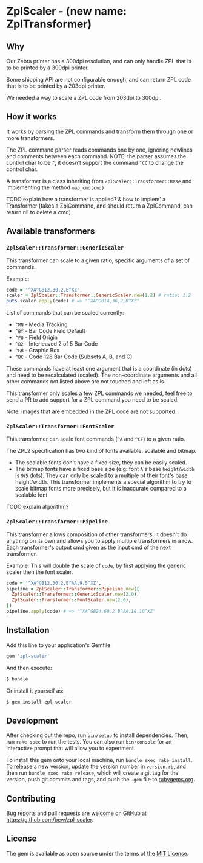 # ZplScaler - (new name: ZplTransformer)

## Why

Our Zebra printer has a 300dpi resolution, and can only handle ZPL that is to be printed by a 300dpi printer.

Some shipping API are not configurable enough, and can return ZPL code that is to be printed by a 203dpi printer.

We needed a way to scale a ZPL code from 203dpi to 300dpi.


## How it works

It works by parsing the ZPL commands and transform them through one or more transformers.

The ZPL command parser reads commands one by one, ignoring newlines and comments between each command.
NOTE: the parser assumes the control char to be `^`, it doesn't support the command `^CC` to change the control char.

A transformer is a class inheriting from `ZplScaler::Transformer::Base` and implementing the method `map_cmd(cmd)`

TODO explain how a transformer is applied? & how to implem' a Transformer (takes a ZplCommand, and should return a ZplCommand, can return nil to delete a cmd)


## Available transformers

### `ZplScaler::Transformer::GenericScaler`

This transformer can scale to a given ratio, specific arguments of a set of commands.

Example:

```rb
code = '^XA^GB12,30,2,B^XZ',
scaler = ZplScaler::Transformer::GenericScaler.new(1.2) # ratio: 1.2
puts scaler.apply(code) # => "^XA^GB14,36,2,B^XZ"
```

List of commands that can be scaled currently:

- `^MN` - Media Tracking
- `^BY` - Bar Code Field Default
- `^FO` - Field Origin
- `^B2` - Interleaved 2 of 5 Bar Code
- `^GB` - Graphic Box
- `^BC` - Code 128 Bar Code (Subsets A, B, and C)

These commands have at least one argument that is a coordinate (in dots) and need to be recalculated (scaled).
The non-coordinate arguments and all other commands not listed above are not touched and left as is.

This transformer only scales a few ZPL commands we needed, feel free to send a PR to add support for a ZPL command you need to be scaled.

Note: images that are embedded in the ZPL code are not supported.


### `ZplScaler::Transformer::FontScaler`

This transformer can scale font commands (`^A` and `^CF`) to a given ratio.

The ZPL2 specification has two kind of fonts available: scalable and bitmap.
- The scalable fonts don't have a fixed size, they can be easily scaled.
- The bitmap fonts have a fixed base size (e.g: font `A`'s base `height`/`width` is `9`/`5` dots). They can only be scaled to a multiple of their font's base height/width.
  This transformer implements a special algorithm to try to scale bitmap fonts more precisely, but it is inaccurate compared to a scalable font.

TODO explain algorithm?


### `ZplScaler::Transformer::Pipeline`

This transformer allows composition of other transformers. It doesn't do anything on its own and allows you to apply multiple transformers in a row. Each transformer's output cmd given as the input cmd of the next transformer.

Example: This will double the scale of `code`, by first applying the generic scaler then the font scaler.
```rb
code = '^XA^GB12,30,2,B^AA,9,5^XZ',
pipeline = ZplScaler::Transformer::Pipeline.new([
  ZplScaler::Transformer::GenericScaler.new(2.0),
  ZplScaler::Transformer::FontScaler.new(2.0),
])
pipeline.apply(code) # => "^XA^GB24,60,2,B^AA,18,10^XZ"
```


## Installation

Add this line to your application's Gemfile:

```ruby
gem 'zpl-scaler'
```

And then execute:

```sh
$ bundle
```

Or install it yourself as:

```sh
$ gem install zpl-scaler
```


## Development

After checking out the repo, run `bin/setup` to install dependencies. Then, run `rake spec` to run the tests. You can also run `bin/console` for an interactive prompt that will allow you to experiment.

To install this gem onto your local machine, run `bundle exec rake install`. To release a new version, update the version number in `version.rb`, and then run `bundle exec rake release`, which will create a git tag for the version, push git commits and tags, and push the `.gem` file to [rubygems.org](https://rubygems.org).


## Contributing

Bug reports and pull requests are welcome on GitHub at https://github.com/bew/zpl-scaler.


## License

The gem is available as open source under the terms of the [MIT License](https://opensource.org/licenses/MIT).

